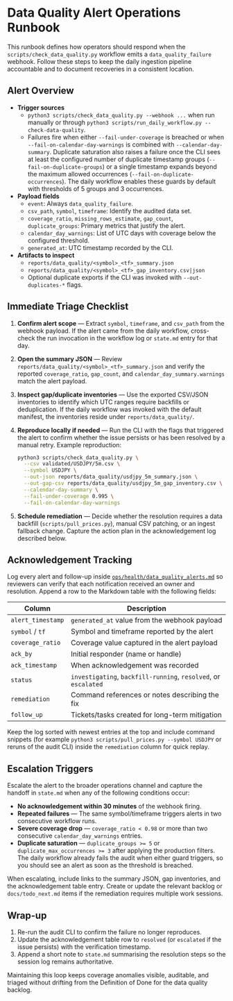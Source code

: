 # Data Quality Alert Operations Runbook

This runbook defines how operators should respond when the
`scripts/check_data_quality.py` workflow emits a
`data_quality_failure` webhook. Follow these steps to keep the daily
ingestion pipeline accountable and to document recoveries in a
consistent location.

## Alert Overview

- **Trigger sources**
  - `python3 scripts/check_data_quality.py --webhook ...` when run
    manually or through
    `python3 scripts/run_daily_workflow.py --check-data-quality`.
  - Failures fire when either `--fail-under-coverage` is breached or
    when `--fail-on-calendar-day-warnings` is combined with
    `--calendar-day-summary`. Duplicate saturation also raises a
    failure once the CLI sees at least the configured number of
    duplicate timestamp groups (`--fail-on-duplicate-groups`) or a
    single timestamp expands beyond the maximum allowed occurrences
    (`--fail-on-duplicate-occurrences`). The daily workflow enables
    these guards by default with thresholds of 5 groups and 3
    occurrences.
- **Payload fields**
  - `event`: Always `data_quality_failure`.
  - `csv_path`, `symbol`, `timeframe`: Identify the audited data set.
  - `coverage_ratio`, `missing_rows_estimate`, `gap_count`,
    `duplicate_groups`: Primary metrics that justify the alert.
  - `calendar_day_warnings`: List of UTC days with coverage below the
    configured threshold.
  - `generated_at`: UTC timestamp recorded by the CLI.
- **Artifacts to inspect**
  - `reports/data_quality/<symbol>_<tf>_summary.json`
  - `reports/data_quality/<symbol>_<tf>_gap_inventory.csv|json`
  - Optional duplicate exports if the CLI was invoked with
    `--out-duplicates-*` flags.

## Immediate Triage Checklist

1. **Confirm alert scope** — Extract `symbol`, `timeframe`, and
   `csv_path` from the webhook payload. If the alert came from the
   daily workflow, cross-check the run invocation in the workflow log
   or `state.md` entry for that day.
2. **Open the summary JSON** — Review
   `reports/data_quality/<symbol>_<tf>_summary.json` and verify the
   reported `coverage_ratio`, `gap_count`, and
   `calendar_day_summary.warnings` match the alert payload.
3. **Inspect gap/duplicate inventories** — Use the exported CSV/JSON
   inventories to identify which UTC ranges require backfills or
   deduplication. If the daily workflow was invoked with the default
   manifest, the inventories reside under `reports/data_quality/`.
4. **Reproduce locally if needed** — Run the CLI with the flags that
   triggered the alert to confirm whether the issue persists or has
   been resolved by a manual retry. Example reproduction:

   ```bash
   python3 scripts/check_data_quality.py \
     --csv validated/USDJPY/5m.csv \
     --symbol USDJPY \
     --out-json reports/data_quality/usdjpy_5m_summary.json \
     --out-gap-csv reports/data_quality/usdjpy_5m_gap_inventory.csv \
     --calendar-day-summary \
     --fail-under-coverage 0.995 \
     --fail-on-calendar-day-warnings
   ```

5. **Schedule remediation** — Decide whether the resolution requires a
   data backfill (`scripts/pull_prices.py`), manual CSV patching, or an
   ingest fallback change. Capture the action plan in the acknowledgement
   log described below.

## Acknowledgement Tracking

Log every alert and follow-up inside
[`ops/health/data_quality_alerts.md`](../ops/health/data_quality_alerts.md)
so reviewers can verify that each notification received an owner and
resolution. Append a row to the Markdown table with the following
fields:

| Column | Description |
| --- | --- |
| `alert_timestamp` | `generated_at` value from the webhook payload |
| `symbol` / `tf` | Symbol and timeframe reported by the alert |
| `coverage_ratio` | Coverage value captured in the alert payload |
| `ack_by` | Initial responder (name or handle) |
| `ack_timestamp` | When acknowledgement was recorded |
| `status` | `investigating`, `backfill-running`, `resolved`, or `escalated` |
| `remediation` | Command references or notes describing the fix |
| `follow_up` | Tickets/tasks created for long-term mitigation |

Keep the log sorted with newest entries at the top and include command
snippets (for example `python3 scripts/pull_prices.py --symbol USDJPY`
or reruns of the audit CLI) inside the `remediation` column for quick
replay.

## Escalation Triggers

Escalate the alert to the broader operations channel and capture the
handoff in `state.md` when any of the following conditions occur:

- **No acknowledgement within 30 minutes** of the webhook firing.
- **Repeated failures** — The same symbol/timeframe triggers alerts in
  two consecutive workflow runs.
- **Severe coverage drop** — `coverage_ratio < 0.98` or more than two
  consecutive `calendar_day_warnings` entries.
- **Duplicate saturation** — `duplicate_groups >= 5` or
  `duplicate_max_occurrences >= 3` after applying the production
  filters. The daily workflow already fails the audit when either guard
  triggers, so you should see an alert as soon as the threshold is
  breached.

When escalating, include links to the summary JSON, gap inventories, and
the acknowledgement table entry. Create or update the relevant backlog
or `docs/todo_next.md` items if the remediation requires multiple work
sessions.

## Wrap-up

1. Re-run the audit CLI to confirm the failure no longer reproduces.
2. Update the acknowledgement table row to `resolved` (or `escalated` if
   the issue persists) with the verification timestamp.
3. Append a short note to `state.md` summarising the resolution steps so
   the session log remains authoritative.

Maintaining this loop keeps coverage anomalies visible, auditable, and
triaged without drifting from the Definition of Done for the data
quality backlog.
